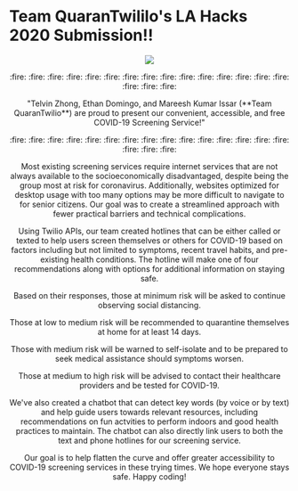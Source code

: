 # Team QuaranTwililo's LA Hacks 2020 Submission!!

<p align="center"><img src= "https://challengepost-s3-challengepost.netdna-ssl.com/photos/production/challenge_thumbnails/000/787/815/datas/original.png"></p>


<p align="center"> :fire: :fire: :fire: :fire: :fire: :fire: :fire: :fire: :fire: :fire: :fire: :fire: :fire: :fire: :fire: :fire: :fire: :fire:</p>
<p align="center"> "Telvin Zhong, Ethan Domingo, and Mareesh Kumar Issar (**Team QuaranTwilio**) are proud to present our convenient, accessible, and free COVID-19 Screening Service!"</p>
<p align="center">  :fire: :fire: :fire: :fire: :fire: :fire: :fire: :fire: :fire: :fire: :fire: :fire: :fire: :fire: :fire: :fire: :fire: :fire:</p>

<p align="center"> Most existing screening services require internet services that are not always available to the socioeconomically disadvantaged, despite being the group most at risk for coronavirus. Additionally, websites optimized for desktop usage with too many options may be more difficult to navigate to for senior citizens. Our goal was to create a streamlined approach with fewer practical barriers and technical complications.</p>

<p align="center"> Using Twilio APIs, our team created hotlines that can be either called or texted to help users screen themselves or others for COVID-19 based on factors including but not limited to symptoms, recent travel habits, and pre-existing health conditions. The hotline will make one of four recommendations along with options for additional information on staying safe. </p>

<p align="center"> Based on their responses, those at minimum risk will be asked to continue observing social distancing.</p>

<p align="center"> Those at low to medium risk will be recommended to quarantine themselves at home for at least 14 days.</p>

<p align="center"> Those with medium risk will be warned to self-isolate and to be prepared to seek medical assistance should symptoms worsen.</p>

<p align="center"> Those at medium to high risk will be advised to contact their healthcare providers and be tested for COVID-19.</p>

<p align="center"> We've also created a chatbot that can detect key words (by voice or by text) and help guide users towards relevant resources, including recommendations on fun actvities to perform indoors and good health practices to maintain. The chatbot can also directly link users to both the text and phone hotlines for our screening service. </p>


<p align="center"> Our goal is to help flatten the curve and offer greater accessibility to COVID-19 screening services in these trying times. We hope everyone stays safe. Happy coding! </p>
